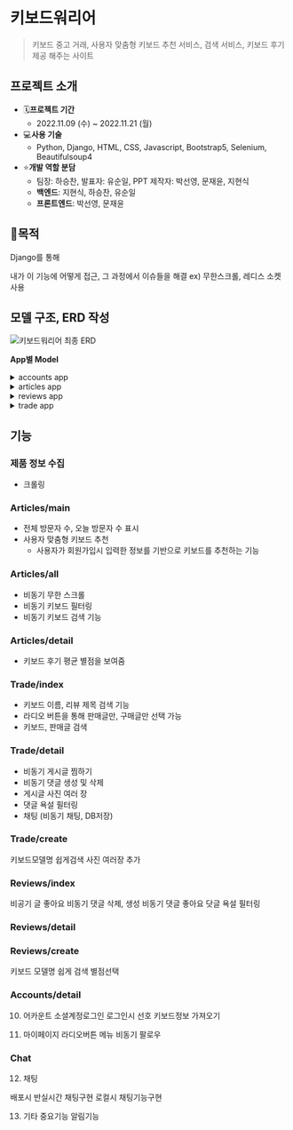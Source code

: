# 키보드워리어

> 키보드 중고 거래, 사용자 맞춤형 키보드 추천 서비스, 검색 서비스, 키보드 후기 제공 해주는 사이트



## 프로젝트 소개

- 🗓**프로젝트 기간**
  - 2022.11.09 (수) ~ 2022.11.21 (월)
- 💻**사용 기술**
  - Python, Django, HTML, CSS, Javascript, Bootstrap5, Selenium, Beautifulsoup4
- ⭐**개발 역할 분담**
  - 팀장: 하승찬, 발표자: 유순일, PPT 제작자: 박선영, 문재윤, 지현식
  - **백엔드**: 지현식, 하승찬, 유순일
  - **프론트엔드**: 박선영, 문재윤



## 🚩목적

Django를 통해 

내가 이 기능에 어떻게 접근, 그 과정에서 이슈들을 해결
ex) 무한스크롤, 레디스 소켓 사용



## 모델 구조, ERD 작성
![키보드워리어 최종 ERD](https://user-images.githubusercontent.com/97111793/203498672-67c14351-a903-4e81-95e2-619f43b4203d.png)

**App별 Model**
<details>
<summary>accounts app</summary>

**class User:**
 - naver_id = models.CharField(null=True, unique=True, max_length=100)
 - goo_id = models.CharField(null=True, unique=True, max_length=50)
 - followings = models.ManyToManyField("self", symmetrical=False, related_name="followers")
 - press = MultiSelectField(choices=Key_Press, null=True)
 - weight = MultiSelectField(choices=Weight, null=True)
 - array = MultiSelectField(choices=Array, null=True)
 - sound = MultiSelectField(choices=Sound, null=True)
 - rank = models.IntegerField(default=0)
 - connect = MultiSelectField(choices=connect, null=True)
 - image = ProcessedImageField(blank=True, processors=[Thumbnail(300, 300)], format="jpeg", options={"quality": 90})
 - is_social = models.IntegerField(default=0)

**class Notification:**
 - message = models.CharField(max_length=100)
 - check = models.BooleanField(default=False)
 - user = models.ForeignKey(AUTH_USER_MODEL, on_delete=models.CASCADE)
 - category = models.CharField(max_length=10)
 - nid = models.IntegerField(default=0)

</details>

<details>
<summary>articles app</summary>

**class Keyboard:**
 - name = models.CharField(max_length=80, blank=True)
 - img = models.CharField(max_length=300, blank=True)
 - brand = models.CharField(max_length=50, blank=True)
 - connect = models.CharField(max_length=50, blank=True)
 - array = models.CharField(max_length=50, blank=True)
 - switch = models.CharField(max_length=50, blank=True)
 - key_switch = models.CharField(max_length=50, blank=True)
 - press = models.IntegerField(blank=True)
 - weight = models.CharField(max_length=50, blank=True)
 - kind = models.CharField(max_length=50, blank=True)
 - bluetooth = models.CharField(max_length=50, blank=True)

**class Visit:**
 - visit_date = models.CharField(max_length=30)
 - visit_count = models.IntegerField(default=0)

</details>

<details>
<summary>reviews app</summary>

**class Reviews:**
 - user = models.ForeignKey(AUTH_USER_MODEL, on_delete=models.CASCADE)
 - title = models.CharField(max_length=80)
 - content = models.TextField(max_length=500)
 - grade = models.IntegerField(choices=grade_)
 - like_users = models.ManyToManyField(AUTH_USER_MODEL, related_name="like_review")
 - created_at = models.DateTimeField(auto_now_add=True)
 - updated_at = models.DateTimeField(auto_now=True)
 - hits = models.PositiveIntegerField(default=0, verbose_name="조회수")
 - bookmark_users = models.ManyToManyField(AUTH_USER_MODEL, related_name="bookmark_reivew")
 - keyboard = models.ForeignKey(Keyboard, on_delete=models.CASCADE)

**class Photo:**
 - review = models.ForeignKey(Review, on_delete=models.CASCADE)
 - image = models.ImageField(upload_to="images/", blank=True)

**class Comment:**
 - content = models.CharField(max_length=80)
 - user = models.ForeignKey(AUTH_USER_MODEL, on_delete=models.CASCADE)
 - review = models.ForeignKey(Review, on_delete=models.CASCADE)
 - created_at = models.DateTimeField(auto_now_add=True)
 - updated_at = models.DateTimeField(auto_now=True)
 - like_users = models.ManyToManyField(AUTH_USER_MODEL, related_name="like_comment")

</details>

<details>
<summary>trade app</summary>

**class Trades:**
 - user = models.ForeignKey(AUTH_USER_MODEL, on_delete=models.CASCADE)
    Trade_type = models.IntegerField(choices=tradeType)
 - title = models.CharField(max_length=80)
 - content = models.TextField(max_length=500)
 - keyboard = models.ForeignKey(Keyboard, on_delete=models.CASCADE)
 - price = models.IntegerField(default=0)
 - marker = models.ManyToManyField(
        AUTH_USER_MODEL, symmetrical=False, related_name="jjim"
    )
 - status_type = models.IntegerField(choices=statusType, default=1)

**class Photo:**
 - trade = models.ForeignKey(Trades, on_delete=models.CASCADE)
 - image = models.ImageField(upload_to="images/", blank=True)

**class Trade_Comment:**
 - user = models.ForeignKey(AUTH_USER_MODEL, on_delete=models.CASCADE)
 - trade = models.ForeignKey(Trades, on_delete=models.CASCADE)
 - content = models.CharField(max_length=100)
 - create_at = models.DateTimeField(auto_now_add=True)

</details>


## 기능

### 제품 정보 수집

- 크롤링 



### Articles/main

- 전체 방문자 수, 오늘 방문자 수 표시
- 사용자 맞춤형 키보드 추천
  - 사용자가 회원가입시 입력한 정보를 기반으로 키보드를 추천하는 기능

### Articles/all

- 비동기 무한 스크롤
- 비동기 키보드 필터링
- 비동기 키보드 검색 기능



### Articles/detail 

- 키보드 후기 평균 별점을 보여줌



### Trade/index

- 키보드 이름, 리뷰 제목 검색 기능
- 라디오 버튼을 통해 판매글만, 구매글만 선택 가능
- 키보드, 판매글 검색



### Trade/detail

- 비동기 게시글 찜하기
- 비동기 댓글 생성 및 삭제
- 게시글 사진 여러 장
- 댓글 욕설 필터링
- 채팅 (비동기 채팅, DB저장)



### Trade/create

키보드모델명 쉽게검색
사진 여러장 추가 



### Reviews/index

비공기 글 좋아요
비동기 댓글 삭제, 생성
비동기 댓글 좋아요
닷글 욕설 필터링



### Reviews/detail

### Reviews/create

키보드 모델명 쉽게 검색
별점선택 



### Accounts/detail

10. 어카운트
    소셜계정로그인
    로그인시 선호 키보드정보 가져오기 

11. 마이페이지
    라디오버튼 메뉴
    비동기 팔로우

### Chat


12. 채팅 

배포시 반실시간 채팅구현
로컬시 채팅기능구현 

13. 기타 중요기능
알림기능
